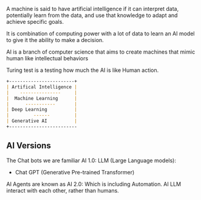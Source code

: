 A machine is said to have artificial intelligence if it can interpret data, potentially learn from the data, and use that knowledge to adapt and achieve specific goals.

It is combination of computing power with a lot of data to learn an AI model to give it the ability to make a decision.

AI is a branch of computer science that aims to create machines that mimic human like intellectual behaviors

Turing test is a testing how much the AI is like Human action.

``` md
+------------------------+
| Artifical Intelligence |
|    ---------------     |
|  Machine Learning      |
|      -----------       |
| Deep Learning          |
|         ------         |  
| Generative AI          |
+-------------------------
```

## AI Versions
The Chat bots we are familiar  AI 1.0:
LLM (Large Language models): 
- Chat GPT (Generative Pre-trained Transformer) 

AI Agents are known as AI 2.0:
Which is including Automation.
AI LLM interact with each other, rather than humans.